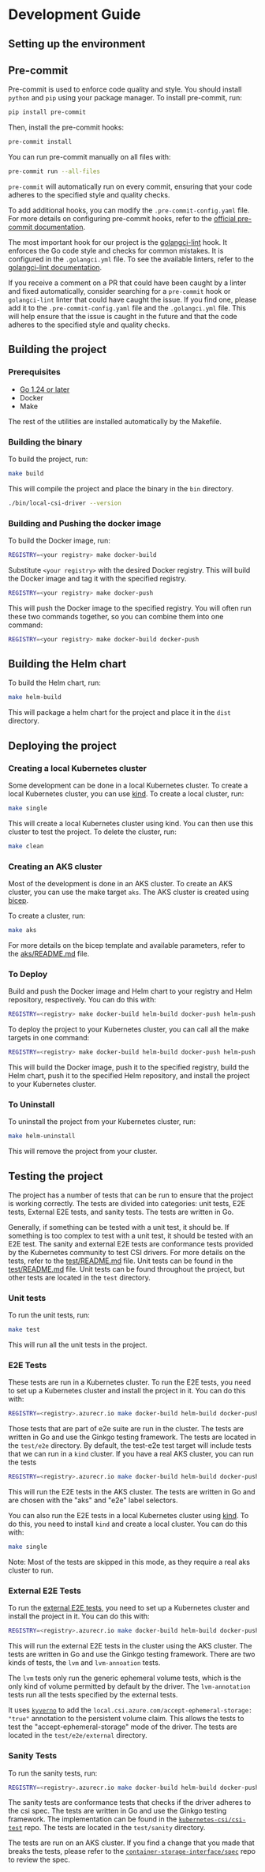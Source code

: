 # Development Guide

## Setting up the environment

## Pre-commit

Pre-commit is used to enforce code quality and style. You should install
`python` and `pip` using your package manager. To install pre-commit, run:

```sh
pip install pre-commit
```

Then, install the pre-commit hooks:

```sh
pre-commit install
```

You can run pre-commit manually on all files with:

```sh
pre-commit run --all-files
```

`pre-commit` will automatically run on every commit, ensuring that your code
adheres to the specified style and quality checks.

To add additional hooks, you can modify the `.pre-commit-config.yaml` file.
For more details on configuring pre-commit hooks, refer to the
[official pre-commit documentation][pre-commit].

The most important hook for our project is the [golangci-lint] hook. It enforces
the Go code style and checks for common mistakes. It is configured in the
`.golangci.yml` file. To see the available linters, refer to the [golangci-lint
documentation].

If you receive a comment on a PR that could have been caught by a linter and
fixed automatically, consider searching for a `pre-commit` hook or `golangci-lint`
linter that could have caught the issue. If you find one, please add it to the
`.pre-commit-config.yaml` file and the `.golangci.yml` file. This will help ensure
that the issue is caught in the future and that the code adheres to the
specified style and quality checks.

## Building the project

### Prerequisites

- [Go 1.24 or later](https://go.dev/dl/)
- Docker
- Make

The rest of the utilities are installed automatically by the Makefile.

### Building the binary

To build the project, run:

```sh
make build
```

This will compile the project and place the binary in the `bin` directory.

```sh
./bin/local-csi-driver --version
```

### Building and Pushing the docker image

To build the Docker image, run:

```sh
REGISTRY=<your registry> make docker-build
```

Substitute `<your registry>` with the desired Docker registry. This will build the
Docker image and tag it with the specified registry.

```sh
REGISTRY=<your registry> make docker-push
```

This will push the Docker image to the specified registry. You will often run
these two commands together, so you can combine them into one command:

```sh
REGISTRY=<your registry> make docker-build docker-push
```

## Building the Helm chart

To build the Helm chart, run:

```sh
make helm-build
```

This will package a helm chart for the project and place it in the `dist`
directory.

## Deploying the project

### Creating a local Kubernetes cluster

Some development can be done in a local Kubernetes cluster. To create a local
Kubernetes cluster, you can use [kind]. To create a local cluster, run:

```sh
make single
```

This will create a local Kubernetes cluster using kind. You can then use this
cluster to test the project. To delete the cluster, run:

```sh
make clean
```

### Creating an AKS cluster

Most of the development is done in an AKS cluster. To create an AKS cluster,
you can use the make target `aks`. The AKS cluster is created using [bicep].

To create a cluster, run:

```sh
make aks
```

For more details on the bicep template and available parameters, refer to the
[aks/README.md](./deploy/README.md) file.

### To Deploy

Build and push the Docker image and Helm chart to your registry
and Helm repository, respectively. You can do this with:

```sh
REGISTRY=<registry> make docker-build helm-build docker-push helm-push
```

To deploy the project to your Kubernetes cluster, you can call all the make targets
in one command:

```sh
REGISTRY=<registry> make docker-build helm-build docker-push helm-push helm-install
```

This will build the Docker image, push it to the specified registry, build the
Helm chart, push it to the specified Helm repository, and install the project
to your Kubernetes cluster.

### To Uninstall

To uninstall the project from your Kubernetes cluster, run:

```sh
make helm-uninstall
```

This will remove the project from your cluster.

## Testing the project

The project has a number of tests that can be run to ensure that the project
is working correctly. The tests are divided into categories: unit tests,
E2E tests, External E2E tests, and sanity tests. The tests are written in Go.

Generally, if something can be tested with a unit test, it should be. If something
is too complex to test with a unit test, it should be tested with an E2E test.
The sanity and external E2E tests are conformance tests provided by the
Kubernetes community to test CSI drivers. For more details on the tests, refer
to the [test/README.md](./test/README.md) file. Unit tests can be found in the
[test/README.md](./test/README.md) file. Unit tests can be found throughout the
project, but other tests are located in the `test` directory.

### Unit tests

To run the unit tests, run:

```sh
make test
```

This will run all the unit tests in the project.

### E2E Tests

These tests are run in a Kubernetes cluster. To run the E2E tests, you need to
set up a Kubernetes cluster and install the project in it. You can do this with:

```sh
REGISTRY=<registry>.azurecr.io make docker-build helm-build docker-push helm-push test-e2e
```

Those tests that are part of e2e suite are run in the cluster. The tests are
written in Go and use the Ginkgo testing framework. The tests are located in the
`test/e2e` directory. By default, the test-e2e test target will include tests that
we can run in a `kind` cluster. If you have a real AKS cluster, you can run the tests

```sh
REGISTRY=<registry>.azurecr.io make docker-build helm-build docker-push helm-push test-e2e-aks
```

This will run the E2E tests in the AKS cluster. The tests are written in Go and
are chosen with the "aks" and "e2e" label selectors.

You can also run the E2E tests in a local Kubernetes cluster using [kind]. To do
this, you need to install `kind` and create a local cluster. You can do this
with:

```sh
make single
```

Note: Most of the tests are skipped in this mode, as they require a real aks cluster
to run.

### External E2E Tests

To run the [external E2E tests], you need to set up a Kubernetes cluster and
install the project in it. You can do this with:

```sh
REGISTRY=<registry>.azurecr.io make docker-build helm-build docker-push helm-push test-e2e-aks
```

This will run the external E2E tests in the cluster using the AKS cluster. The
tests are written in Go and use the Ginkgo testing framework. There are two
kinds of tests, the `lvm` and `lvm-annoation` tests.

The `lvm` tests only run the generic ephemeral volume tests, which is the only
kind of volume permitted by default by the driver. The `lvm-annotation` tests
run all the tests specified by the external tests.

It uses [`kyverno`][kyverno] to add the
`local.csi.azure.com/accept-ephemeral-storage: "true"` annotation to the
persistent volume claim. This allows the tests to test the
"accept-ephemeral-storage" mode of the driver. The tests are located in the
`test/e2e/external` directory.

### Sanity Tests

To run the sanity tests, run:

```sh
REGISTRY=<registry>.azurecr.io make docker-build helm-build docker-push helm-push test-sanity
```

The sanity tests are conformance tests that checks if the driver adheres to the
csi spec. The tests are written in Go and use the Ginkgo testing framework. The
implementation can be found in the  [`kubernetes-csi/csi-test`][csi-test] repo.
The tests are located in the `test/sanity` directory.

The tests are run on an AKS cluster. If you find a change that you made that
breaks the tests, please refer to the
[`container-storage-interface/spec`][csi-spec] repo to review the spec.

[pre-commit]: https://pre-commit.com
[golangci-lint]: https://github.com/golangci/golangci-lint
[golangci-lint documentation]: https://golangci-lint.run/usage/configuration
[bicep]: https://learn.microsoft.com/en-us/azure/azure-resource-manager/bicep/overview?tabs=bicep
[kind]: https://kind.sigs.k8s.io
[external E2E tests]: https://github.com/kubernetes/kubernetes/tree/master/test/e2e/storage/external
[kyverno]: https://github.com/kyverno/kyverno
[csi-test]: https://github.com/kubernetes-csi/csi-test
[csi-spec]: https://github.com/container-storage-interface/spec
